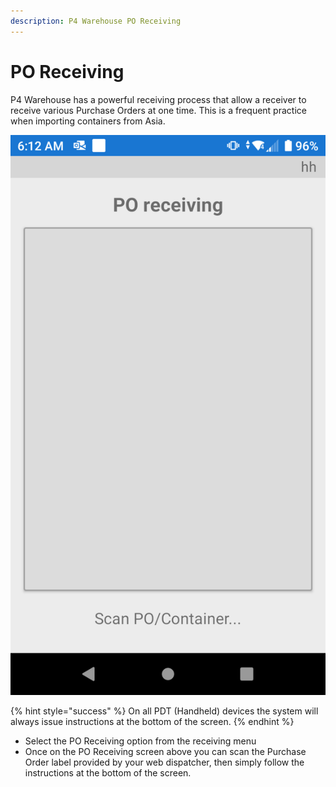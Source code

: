 ```yaml
---
description: P4 Warehouse PO Receiving
---
```


# PO Receiving

P4 Warehouse has a powerful receiving process that allow a receiver to receive various Purchase Orders at one time. This is a frequent practice when importing containers from Asia.

![PO receiving P4 Warehouse](<../.gitbook/assets/PO Receiving.png>)

{% hint style="success" %}
On all PDT (Handheld) devices the system will always issue instructions at the bottom of the screen.
{% endhint %}

* Select the PO Receiving option from the receiving menu
* Once on the PO Receiving screen above you can scan the Purchase Order label provided by your web dispatcher, then simply follow the instructions at the bottom of the screen.

